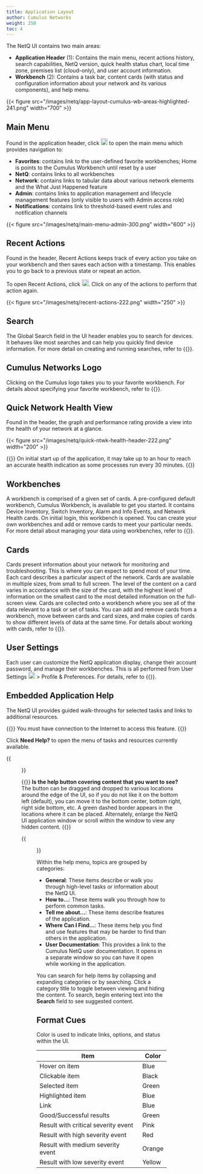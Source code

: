 ```yaml
---
title: Application Layout
author: Cumulus Networks
weight: 250
toc: 4
---
```

The NetQ UI contains two main areas:

- **Application Header** (1): Contains the main menu, recent actions history, search capabilities, NetQ version, quick health status chart, local time zone, premises list (cloud-only), and user account information.
- **Workbench** (2): Contains a task bar, content cards (with status and configuration information about your network and its various components), and help menu.

{{< figure src="/images/netq/app-layout-cumulus-wb-areas-highlighted-241.png" width="700" >}}

## Main Menu

Found in the application header, click <img src="https://icons.cumulusnetworks.com/01-Interface-Essential/03-Menu/navigation-menu.svg" height="18" width="18"/> to open the main menu which provides navigation to:

- **Favorites**: contains link to the user-defined favorite workbenches; Home is points to the Cumulus Workbench until reset by a user
- **NetQ**: contains links to all workbenches
- **Network**: contains links to tabular data about various network elements and the What Just Happened feature
- **Admin**: contains links to application management and lifecycle management features (only visible to users with Admin access role)
- **Notifications**: contains link to threshold-based event rules and notification channels

{{< figure src="/images/netq/main-menu-admin-300.png" width="600" >}}

## Recent Actions

Found in the header, Recent Actions keeps track of every action you take on your workbench and then saves each action with a timestamp. This enables you to go back to a previous state or repeat an action.

To open Recent Actions, click <img src="https://icons.cumulusnetworks.com/05-Internet-Networks-Servers/01-Worldwide-Web/network-clock.svg" height="18" width="18"/>. Click on any of the actions to perform that action again.

{{< figure src="/images/netq/recent-actions-222.png" width="250" >}}

## Search

The Global Search field in the UI header enables you to search for devices. It behaves like most searches and can help you quickly find device information. For more detail on creating and running searches, refer to {{<link title="Create and Run Searches">}}.

## Cumulus Networks Logo

Clicking on the Cumulus logo takes you to your favorite workbench. For details about specifying your favorite workbench, refer to {{<link title="Set User Preferences">}}.

## Quick Network Health View

Found in the header, the graph and performance rating provide a view into the health of your network at a glance.

{{< figure src="/images/netq/quick-ntwk-health-header-222.png" width="200" >}}

{{<notice note>}}
On initial start up of the application, it may take up to an hour to reach an accurate health indication as some processes run every 30 minutes.
{{</notice>}}

## Workbenches

A workbench is comprised of a given set of cards. A pre-configured default workbench, Cumulus Workbench, is available to get you started. It contains Device Inventory, Switch Inventory, Alarm and Info Events, and Network Health cards. On initial login, this workbench is opened. You can create your own workbenches and add or remove cards to meet your particular needs. For more detail about managing your data using workbenches, refer to {{<link title="Focus Your Monitoring Using Workbenches">}}.

## Cards

Cards present information about your network for monitoring and troubleshooting. This is where you can expect to spend most of your time. Each card describes a particular aspect of the network. Cards are available in multiple sizes, from small to full screen. The level of the content on a card varies in accordance with the size of the card, with the highest level of information on the smallest card to the most detailed information on the full-screen view. Cards are collected onto a workbench where you see all of the data relevant to a task or set of tasks. You can add and remove cards from a workbench, move between cards and card sizes, and make copies of cards to show different levels of data at the same time. For details about working with cards, refer to {{<link title="Access Data with Cards">}}.

## User Settings

Each user can customize the NetQ application display, change their account password, and manage their workbenches. This is all performed from User Settings <img src="https://icons.cumulusnetworks.com/17-Users/19-Natural-Close%20Up-Single%20User-Man/single-man-circle.svg" height="18" width="18"/> > Profile & Preferences. For details, refer to {{<link title="Set User Preferences">}}.

## Embedded Application Help

The NetQ UI provides guided walk-throughs for selected tasks and links to additional resources.

{{<notice note>}}
You must have connection to the Internet to access this feature.
{{</notice>}}

Click **Need Help?** to open the menu of tasks and resources currently available.

{{<figure src="/images/netq/walkme-player-300.png" width="150">}}

{{<notice tip>}}
<strong>Is the help button covering content that you want to see?</strong>
The button can be dragged and dropped to various locations around the edge of the UI, so if you do not like it on the bottom left (default), you can move it to the bottom center, bottom right, right side bottom, etc. A green dashed border appears in the locations where it can be placed. Alternately, enlarge the NetQ UI application window or scroll within the window to view any hidden content.
{{</notice>}}

{{<figure src="/images/netq/walkme-menu-300.png" width="300">}}

Within the help menu, topics are grouped by categories:

- **General**: These items describe or walk you through high-level tasks or information about the NetQ UI.
- **How to...**: These items walk you through how to perform common tasks.
- **Tell me about...**: These items describe features of the application.
- **Where Can I Find...**: These items help you find and use features that may be harder to find than others in the application.
- **User Documentation**: This provides a link to the Cumulus NetQ user documentation. It opens in a separate window so you can have it open while working in the application.

You can search for help items by collapsing and expanding categories or by searching. Click a category title to toggle between viewing and hiding the content. To search, begin entering text into the **Search** field to see suggested content.

## Format Cues

Color is used to indicate links, options, and status within the UI.

| Item                                | Color  |
| ----------------------------------- | ------ |
| Hover on item                       | Blue   |
| Clickable item                      | Black  |
| Selected item                       | Green  |
| Highlighted item                    | Blue   |
| Link                                | Blue   |
| Good/Successful results             | Green  |
| Result with critical severity event | Pink   |
| Result with high severity event     | Red    |
| Result with medium severity event   | Orange |
| Result with low severity event      | Yellow |

